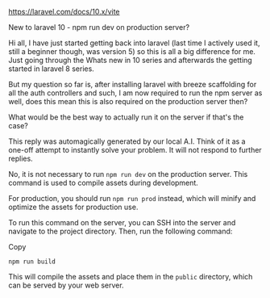 https://laravel.com/docs/10.x/vite


New to laravel 10 - npm run dev on production server?


Hi all, I have just started getting back into laravel (last time I actively used it, still a beginner though, was version 5) so this is all a big difference for me. Just going through the Whats new in 10 series and afterwards the getting started in laravel 8 series.

But my question so far is, after installing laravel with breeze scaffolding for all the auth controllers and such, I am now required to run the npm server as well, does this mean this is also required on the production server then?

What would be the best way to actually run it on the server if that's the case?


This reply was automagically generated by our local A.I. Think of it as a one-off attempt to instantly solve your problem. It will not respond to further replies.

No, it is not necessary to run `npm run dev` on the production server. This command is used to compile assets during development.

For production, you should run `npm run prod` instead, which will minify and optimize the assets for production use.

To run this command on the server, you can SSH into the server and navigate to the project directory. Then, run the following command:

Copy

```
npm run build
```

This will compile the assets and place them in the `public` directory, which can be served by your web server.